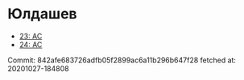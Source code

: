# Юлдашев
- [23: AC](23.md)
- [24: AC](24.md)

Commit: 842afe683726adfb05f2899ac6a11b296b647f28
 fetched at: 20201027-184808

